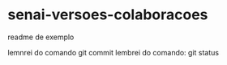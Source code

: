 # senai-versoes-colaboracoes

readme de exemplo

lemnrei do comando git commit
lembrei do comando: git status

